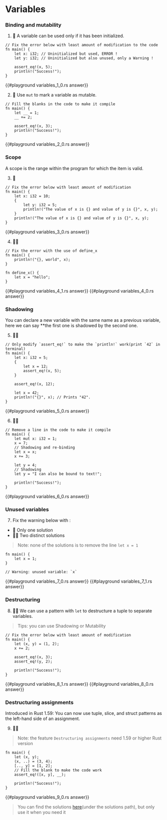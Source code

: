 # Variables

### Binding and mutability

1. 🌟 A variable can be used only if it has been initialized.

```rust,editable
// Fix the error below with least amount of modification to the code
fn main() {
    let x: i32; // Uninitialized but used, ERROR !
    let y: i32; // Uninitialized but also unused, only a Warning !

    assert_eq!(x, 5);
    println!("Success!");
}
```

{{#playground variables_1_0.rs answer}}

2. 🌟 Use `mut` to mark a variable as mutable.

```rust,editable
// Fill the blanks in the code to make it compile
fn main() {
    let __ = 1;
    __ += 2;

    assert_eq!(x, 3);
    println!("Success!");
}
```

{{#playground variables_2_0.rs answer}}

### Scope

A scope is the range within the program for which the item is valid.

3. 🌟

```rust,editable
// Fix the error below with least amount of modification
fn main() {
    let x: i32 = 10;
    {
        let y: i32 = 5;
        println!("The value of x is {} and value of y is {}", x, y);
    }
    println!("The value of x is {} and value of y is {}", x, y);
}
```

{{#playground variables_3_0.rs answer}}

4. 🌟🌟

```rust,editable
// Fix the error with the use of define_x
fn main() {
    println!("{}, world", x);
}

fn define_x() {
    let x = "hello";
}
```

{{#playground variables_4_1.rs answer}}
{{#playground variables_4_0.rs answer}}

### Shadowing

You can declare a new variable with the same name as a previous variable, here we can say \*\*the first one is shadowed by the second one.

5. 🌟🌟

```rust,editable
// Only modify `assert_eq!` to make the `println!` work(print `42` in terminal)
fn main() {
    let x: i32 = 5;
    {
        let x = 12;
        assert_eq!(x, 5);
    }

    assert_eq!(x, 12);

    let x = 42;
    println!("{}", x); // Prints "42".
}
```

{{#playground variables_5_0.rs answer}}

6. 🌟🌟

```rust,editable
// Remove a line in the code to make it compile
fn main() {
    let mut x: i32 = 1;
    x = 7;
    // Shadowing and re-binding
    let x = x;
    x += 3;

    let y = 4;
    // Shadowing
    let y = "I can also be bound to text!";

    println!("Success!");
}
```

{{#playground variables_6_0.rs answer}}

### Unused variables

7. Fix the warning below with :

- 🌟 Only one solution
- 🌟🌟 Two distinct solutions

> Note: none of the solutions is to remove the line `let x = 1`

```rust,editable
fn main() {
    let x = 1;
}

// Warning: unused variable: `x`
```

{{#playground variables_7_0.rs answer}}
{{#playground variables_7_1.rs answer}}

### Destructuring

8. 🌟🌟 We can use a pattern with `let` to destructure a tuple to separate variables.

> Tips: you can use Shadowing or Mutability

```rust,editable
// Fix the error below with least amount of modification
fn main() {
    let (x, y) = (1, 2);
    x += 2;

    assert_eq!(x, 3);
    assert_eq!(y, 2);

    println!("Success!");
}
```

{{#playground variables_8_1.rs answer}}
{{#playground variables_8_0.rs answer}}

### Destructuring assignments

Introduced in Rust 1.59: You can now use tuple, slice, and struct patterns as the left-hand side of an assignment.

9. 🌟🌟

> Note: the feature `Destructuring assignments` need 1.59 or higher Rust version

```rust,editable
fn main() {
    let (x, y);
    (x, ..) = (3, 4);
    [.., y] = [1, 2];
    // Fill the blank to make the code work
    assert_eq!([x, y], __);

    println!("Success!");
}
```

{{#playground variables_9_0.rs answer}}

> You can find the solutions [here](https://github.com/sunface/rust-by-practice)(under the solutions path), but only use it when you need it
